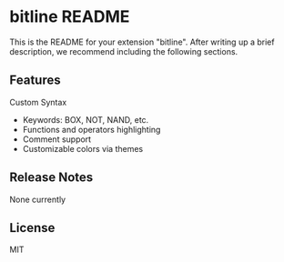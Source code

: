 # bitline README

This is the README for your extension "bitline". After writing up a brief description, we recommend including the following sections.

## Features

Custom Syntax
- Keywords: BOX, NOT, NAND, etc.
- Functions and operators highlighting
- Comment support
- Customizable colors via themes

## Release Notes

None currently

## License

MIT